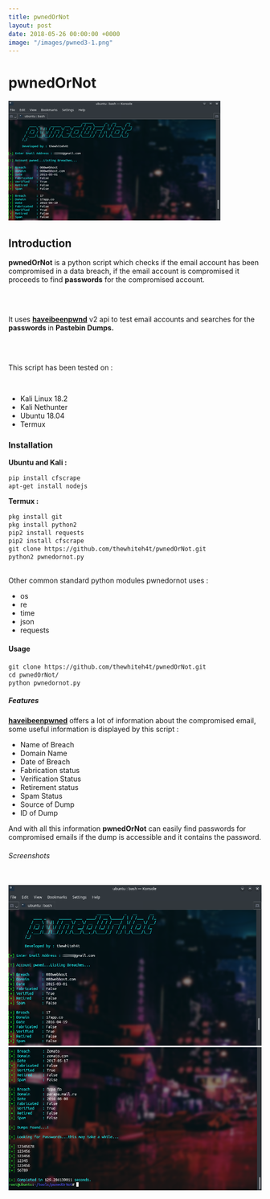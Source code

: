 ```yaml
---
title: pwnedOrNot
layout: post
date: 2018-05-26 00:00:00 +0000
image: "/images/pwned3-1.png"
---
```

<h1 class="cyan-text title">pwnedOrNot</h1>

<img class="responsive-img z-depth-5" src="/images/pwned3.png">

<h2 class="cyan-text subtitle">Introduction</h2>

<div class="content white-text">

<b>pwnedOrNot</b> is a python script which checks if the email account has  been compromised in a data breach, if the email account is compromised  it proceeds to find <b>passwords</b> for the compromised account.

<br> <br>

It uses <b><a href="[**https://haveibeenpwned.com/API/v2**](https://haveibeenpwned.com/api/v2)">haveibeenpwnd</a></b> v2 api to test email accounts and searches for the <b> passwords </b> in <b>Pastebin Dumps.</b>

<br><br>

This script has been tested on :

<br>

<ul class="browser-default">
<li>Kali Linux 18.2</li>
<li>Kali Nethunter</li>
<li>Ubuntu 18.04</li>
<li>Termux</li>
</ul>

<h3 class="cyan-text subtitle">Installation</h3>

<b class="cyan-text">Ubuntu and Kali :</b>

<pre><code class="black green-text">pip install cfscrape
apt-get install nodejs
</code></pre>

<b class="cyan-text">Termux :</b>
<br>
<pre><code class="black green-text">pkg install git
pkg install python2
pip2 install requests
pip2 install cfscrape
git clone https://github.com/thewhiteh4t/pwnedOrNot.git
python2 pwnedornot.py
</code></pre>
<br>
Other common standard python modules pwnedornot uses :

<ul class="browser-default">
  <li>os</li> <li>re</li>
  <li>time</li>
  <li>json</li>
  <li>requests</li>
</ul>

<h4 class="cyan-text subtitle">Usage</h4>
<pre><code class="black green-text">git clone https://github.com/thewhiteh4t/pwnedOrNot.git
cd pwnedOrNot/
python pwnedornot.py </code></pre>

 <h5 class="cyan-text subtitle">Features</h5>

 <b><a href="https://haveibeenpwned.com/API/v2">haveibeenpwned</a></b> offers a lot of information about the compromised email, some useful information is displayed by this script :
 <ul class="browser-default">
  <li>Name of Breach</li>
  <li>Domain Name</li>
  <li>Date of Breach</li>
  <li>Fabrication status</li>
  <li>Verification Status</li>
  <li>Retirement status</li>
  <li>Spam Status</li>
  <li>Source of Dump</li>
  <li>ID of Dump</li>
</ul>

And with all this information <b>pwnedOrNot</b> can easily find passwords for compromised emails if the dump is accessible and it contains the password.
<br>
<h6 class="cyan-text subtitle">Screenshots</h6>
<br>
<img class="responsive-img z-depth-5" src="/images/pwned1.png">
<img class="responsive-img z-depth-5" src="/images/pwned2.png">
</div>
